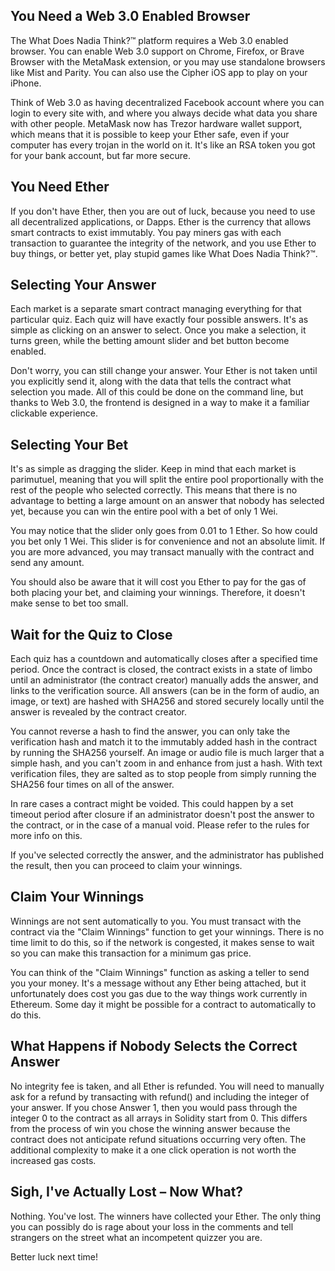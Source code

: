 ﻿
## You Need a Web 3.0 Enabled Browser

The What Does Nadia Think?™ platform requires a Web 3.0 enabled browser. You can enable Web 3.0 support on Chrome, Firefox, or Brave Browser with the MetaMask extension, or you may use standalone browsers like Mist and Parity. You can also use the Cipher iOS app to play on your iPhone.  
  
Think of Web 3.0 as having decentralized Facebook account where you can login to every site with, and where you always decide what data you share with other people. MetaMask now has Trezor hardware wallet support, which means that it is possible to keep your Ether safe, even if your computer has every trojan in the world on it. It's like an RSA token you got for your bank account, but far more secure.  

## You Need Ether

If you don't have Ether, then you are out of luck, because you need to use all decentralized applications, or Dapps. Ether is the currency that allows smart contracts to exist immutably. You pay miners gas with each transaction to guarantee the integrity of the network, and you use Ether to buy things, or better yet, play stupid games like What Does Nadia Think?™.  

## Selecting Your Answer

Each market is a separate smart contract managing everything for that particular quiz. Each quiz will have exactly four possible answers. It's as simple as clicking on an answer to select. Once you make a selection, it turns green, while the betting amount slider and bet button become enabled.  
  
Don't worry, you can still change your answer. Your Ether is not taken until you explicitly send it, along with the data that tells the contract what selection you made. All of this could be done on the command line, but thanks to Web 3.0, the frontend is designed in a way to make it a familiar clickable experience.  

## Selecting Your Bet

It's as simple as dragging the slider. Keep in mind that each market is parimutuel, meaning that you will split the entire pool proportionally with the rest of the people who selected correctly. This means that there is no advantage to betting a large amount on an answer that nobody has selected yet, because you can win the entire pool with a bet of only 1 Wei.  
  
You may notice that the slider only goes from 0.01 to 1 Ether. So how could you bet only 1 Wei. This slider is for convenience and not an absolute limit. If you are more advanced, you may transact manually with the contract and send any amount.  
  
You should also be aware that it will cost you Ether to pay for the gas of both placing your bet, and claiming your winnings. Therefore, it doesn't make sense to bet too small.  

## Wait for the Quiz to Close

Each quiz has a countdown and automatically closes after a specified time period. Once the contract is closed, the contract exists in a state of limbo until an administrator (the contract creator) manually adds the answer, and links to the verification source. All answers (can be in the form of audio, an image, or text) are hashed with SHA256 and stored securely locally until the answer is revealed by the contract creator.  
  
You cannot reverse a hash to find the answer, you can only take the verification hash and match it to the immutably added hash in the contract by running the SHA256 yourself. An image or audio file is much larger that a simple hash, and you can't zoom in and enhance from just a hash. With text verification files, they are salted as to stop people from simply running the SHA256 four times on all of the answer.  
  
In rare cases a contract might be voided. This could happen by a set timeout period after closure if an administrator doesn't post the answer to the contract, or in the case of a manual void. Please refer to the rules for more info on this.  
  
If you've selected correctly the answer, and the administrator has published the result, then you can proceed to claim your winnings.

## Claim Your Winnings

Winnings are not sent automatically to you. You must transact with the contract via the "Claim Winnings" function to get your winnings. There is no time limit to do this, so if the network is congested, it makes sense to wait so you can make this transaction for a minimum gas price.  
  
You can think of the "Claim Winnings" function as asking a teller to send you your money. It's a message without any Ether being attached, but it unfortunately does cost you gas due to the way things work currently in Ethereum. Some day it might be possible for a contract to automatically to do this.

## What Happens if Nobody Selects the Correct Answer

No integrity fee is taken, and all Ether is refunded. You will need to manually ask for a refund by transacting with refund() and including the integer of your answer. If you chose Answer 1, then you would pass through the integer 0 to the contract as all arrays in Solidity start from 0. This differs from the process of win you chose the winning answer because the contract does not anticipate refund situations occurring very often. The additional complexity to make it a one click operation is not worth the increased gas costs.
  

## Sigh, I've Actually Lost – Now What?

Nothing. You've lost. The winners have collected your Ether. The only thing you can possibly do is rage about your loss in the comments and tell strangers on the street what an incompetent quizzer you are.  
  
Better luck next time!
